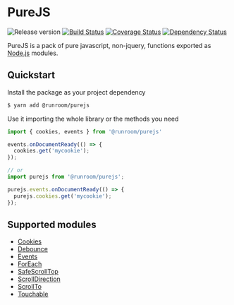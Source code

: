 # PureJS
![Release version](https://img.shields.io/github/release/runroom/purejs.svg)
[![Build Status](https://travis-ci.org/Runroom/purejs.svg?branch=master)](https://travis-ci.org/Runroom/purejs.svg)
[![Coverage Status](https://coveralls.io/repos/github/Runroom/purejs/badge.svg?branch=master)](https://img.shields.io/coveralls/github/Runroom/purejs/master.svg)
[![Dependency Status](https://dependencyci.com/github/Runroom/purejs/badge)](https://dependencyci.com/github/Runroom/purejs)

PureJS is a pack of pure javascript, non-jquery, functions exported as [Node.js](https://nodejs.org/) modules.

## Quickstart

Install the package as your project dependency

```bash
$ yarn add @runroom/purejs
```

Use it importing the whole library or the methods you need

```javascript
import { cookies, events } from '@runroom/purejs'

events.onDocumentReady(() => {
  cookies.get('mycookie');
});

// or
import purejs from '@runroom/purejs';

purejs.events.onDocumentReady(() => {
  purejs.cookies.get('mycookie');
});
```

## Supported modules

* [Cookies](./doc/cookies.md)
* [Debounce](./doc/debounce.md)
* [Events](./doc/events.md)
* [ForEach](./forEach.md)
* [SafeScrollTop](./doc/safeScrollTop.md)
* [ScrollDirection](./doc/scrollDirection.md)
* [ScrollTo](./doc/scrollTo.md)
* [Touchable](./doc/touchable.md)
